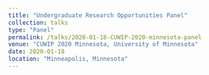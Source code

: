 ```yaml
---
title: "Undergraduate Research Opportunities Panel"
collection: talks
type: "Panel"
permalink: /talks/2020-01-18-CUWIP-2020-minnesota-panel
venue: "CUWIP 2020 Minnesota, University of Minnesota"
date: 2020-01-18
location: "Minneapolis, Minnesota"
---
```


